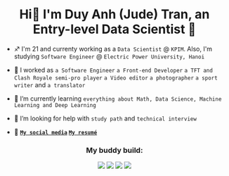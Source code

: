 <h1 align="center">Hi👋 I'm Duy Anh (Jude) Tran, an Entry-level Data Scientist 👀</h1>

- ♐ I'm 21 and currenty working as a `Data Scientist` @ `KPIM`. Also, I'm studying `Software Engineer` @ `Electric Power University, Hanoi`

<!-- - 👯 I'm seeking for a chance to work as `a Data Scientist` `a Machine Learning Engineer` or `an Artificial Intelligence Engineer` -->

- 🔭 I worked as `a Software Engineer` `a Front-end Developer` `a TFT and Clash Royale semi-pro player` `a Video editor` `a photographer` `a sport writer` and `a translator`

- 🌱 I’m currently learning `everything about Math, Data Science, Machine Learning and Deep Learning`

- 🙌 I’m looking for help with `study path` and `technical interview`

- 🔗 <strong><a href='https://linktr.ee/anhduyisonfire'>`My social media`</a> <a href='https://drive.google.com/file/d/16-kEXYJfXtAbFd8X7OBhmPhHwCMqMEqB/view?usp=share_link'>`My resumé`</a></strong>

<h3 align="center">My buddy build:</h3>
<p align='center'>
  <img src="https://img.shields.io/badge/Windows_11-0078D6?style=for-the-badge&logo=windows&logoColor=white" />
  <img src="https://img.shields.io/badge/Intel-Core_i7_9750H-0071C5?style=for-the-badge&logo=intel&logoColor=white" />
  <img src="https://img.shields.io/badge/NVIDIA-GTX_1050-76B900?style=for-the-badge&logo=nvidia&logoColor=white" />
  <img src="https://img.shields.io/badge/Python_3.11-2B5B84?style=for-the-badge&logo=python&logoColor=white" />
</p>
<!-- <br> -->
<!-- <p align="center"> <img src="https://komarev.com/ghpvc/?username=anhduy412&label=Profile%20views&color=0e75b6&style=flat" alt="anhduy412"/> </p>
<p align = center><img src="https://github-readme-stats.vercel.app/api/top-langs?username=anhduy412&show_icons=true&locale=en&layout=compact" alt="anhduy412" /></p> 
<p align = center><img src="https://github-readme-stats.vercel.app/api?username=anhduy412&show_icons=true&locale=en" alt="anhduy412" /><img src="https://github-readme-streak-stats.herokuapp.com/?user=anhduy412&" alt="anhduy412" /></p> -->

